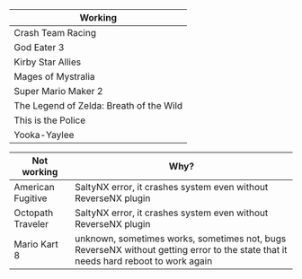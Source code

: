 | Working |
| ------------- |
| Crash Team Racing |  
| God Eater 3 |  
| Kirby Star Allies |  
| Mages of Mystralia |
| Super Mario Maker 2 |
| The Legend of Zelda: Breath of the Wild |
| This is the Police |
| Yooka-Yaylee |

| Not working | Why? |
| ------------- | ------------- |
| American Fugitive | SaltyNX error, it crashes system even without ReverseNX plugin |
| Octopath Traveler  | SaltyNX error, it crashes system even without ReverseNX plugin |
| Mario Kart 8 | unknown, sometimes works, sometimes not, bugs ReverseNX without getting error to the state that it needs hard reboot to work again |
